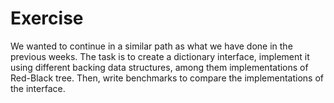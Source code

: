 # Exercise

We wanted to continue in a similar path as what we have done in the previous
weeks. The task is to create a dictionary interface, implement it using
different backing data structures, among them implementations of Red-Black tree.
Then, write benchmarks to compare the implementations of the interface.
